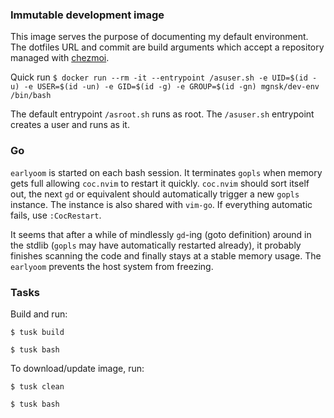 ### Immutable development image

This image serves the purpose of documenting my default environment. The dotfiles URL and commit are build arguments which accept a repository managed with [chezmoi](https://github.com/twpayne/chezmoi).

Quick run
`$ docker run --rm -it --entrypoint /asuser.sh -e UID=$(id -u) -e USER=$(id -un) -e GID=$(id -g) -e GROUP=$(id -gn) mgnsk/dev-env /bin/bash`

The default entrypoint `/asroot.sh` runs as root.
The `/asuser.sh` entrypoint creates a user and runs as it.

### Go

`earlyoom` is started on each bash session. It terminates `gopls` when memory gets full allowing `coc.nvim` to restart it quickly. `coc.nvim` should sort itself out, the next `gd` or equivalent should automatically trigger a new `gopls` instance. The instance is also shared with `vim-go`. If everything automatic fails, use `:CocRestart`.

It seems that after a while of mindlessly `gd`-ing (goto definition) around in the stdlib (`gopls` may have automatically restarted already), it probably finishes scanning the code and finally stays at a stable memory usage. The `earlyoom` prevents the host system from freezing.

### Tasks

Build and run:

`$ tusk build`

`$ tusk bash`
 

 To download/update image, run:

`$ tusk clean`

`$ tusk bash`
